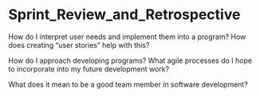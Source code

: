 # Sprint_Review_and_Retrospective

How do I interpret user needs and implement them into a program? How does creating “user stories” help with this?


How do I approach developing programs? What agile processes do I hope to incorporate into my future development work?


What does it mean to be a good team member in software development?
